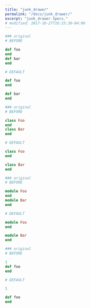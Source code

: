 ```yaml
---
title: "junk_drawer"
permalink: "/docs/junk_drawer/"
excerpt: "junk_drawer Specs."
# modified: 2017-10-27T16:25:30-04:00
---
```

```ruby
### original
# BEFORE

def foo
end
def bar
end

```
```ruby
# DEFAULT

def foo
end

def bar
end

```
```ruby
### original
# BEFORE

class Foo
end
class Bar
end

```
```ruby
# DEFAULT

class Foo
end

class Bar
end

```
```ruby
### original
# BEFORE

module Foo
end
module Bar
end

```
```ruby
# DEFAULT

module Foo
end

module Bar
end

```
```ruby
### original
# BEFORE

1
def foo
end

```
```ruby
# DEFAULT

1

def foo
end
```
